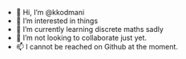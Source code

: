- 👋 Hi, I’m @kkodmani
- 👀 I’m interested in things
- 🌱 I’m currently learning discrete maths sadly
- 💞️ I’m not looking to collaborate just yet. 
- 📫 I cannot be reached on Github at the moment. 

<!---
kkodmani/kkodmani is a ✨ special ✨ repository because its `README.md` (this file) appears on your GitHub profile.
You can click the Preview link to take a look at your changes.
--->
